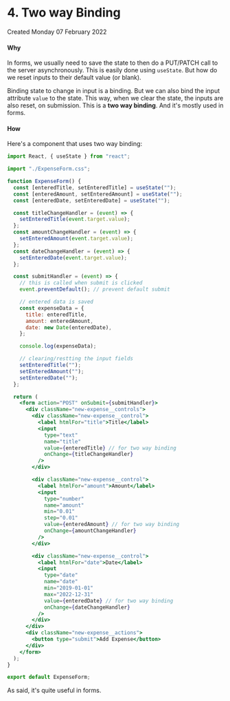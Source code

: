 # 4. Two way Binding
Created Monday 07 February 2022

#### Why
In forms, we usually need to save the state to then do a PUT/PATCH call to the server asynchronously. This is easily done using `useState`. But how do we reset inputs to their default value (or blank).

Binding state to change in input is a binding. But we can also bind the input attribute `value` to the state. This way, when we clear the state, the inputs are also reset, on submission. This is a **two way binding**. And it's mostly used in forms.

#### How
Here's a component that uses two way binding:
```jsx
import React, { useState } from "react";

import "./ExpenseForm.css";

function ExpenseForm() {
  const [enteredTitle, setEnteredTitle] = useState("");
  const [enteredAmount, setEnteredAmount] = useState("");
  const [enteredDate, setEnteredDate] = useState("");

  const titleChangeHandler = (event) => {
    setEnteredTitle(event.target.value);
  };
  const amountChangeHandler = (event) => {
    setEnteredAmount(event.target.value);
  };
  const dateChangeHandler = (event) => {
    setEnteredDate(event.target.value);
  };

  const submitHandler = (event) => {
    // this is called when submit is clicked
    event.preventDefault(); // prevent default submit

    // entered data is saved
    const expenseData = {
      title: enteredTitle,
      amount: enteredAmount,
      date: new Date(enteredDate),
    };

    console.log(expenseData);

    // clearing/restting the input fields
    setEnteredTitle("");
    setEnteredAmount("");
    setEnteredDate("");
  };

  return (
    <form action="POST" onSubmit={submitHandler}>
      <div className="new-expense__controls">
        <div className="new-expense__control">
          <label htmlFor="title">Title</label>
          <input
            type="text"
            name="title"
            value={enteredTitle} // for two way binding
            onChange={titleChangeHandler}
          />
        </div>

        <div className="new-expense__control">
          <label htmlFor="amount">Amount</label>
          <input
            type="number"
            name="amount"
            min="0.01"
            step="0.01"
            value={enteredAmount} // for two way binding
            onChange={amountChangeHandler}
          />
        </div>

        <div className="new-expense__control">
          <label htmlFor="date">Date</label>
          <input
            type="date"
            name="date"
            min="2019-01-01"
            max="2022-12-31"
            value={enteredDate} // for two way binding
            onChange={dateChangeHandler}
          />
        </div>
      </div>
      <div className="new-expense__actions">
        <button type="submit">Add Expense</button>
      </div>
    </form>
  );
}

export default ExpenseForm;
```

As said, it's quite useful in forms.